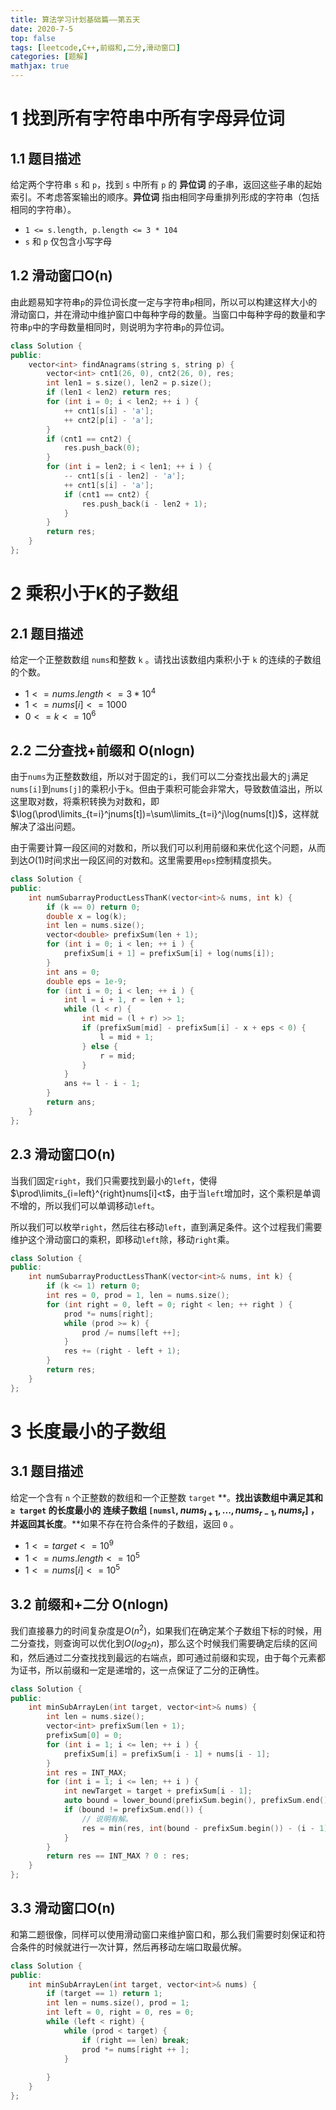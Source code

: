 ```yaml
---
title: 算法学习计划基础篇——第五天
date: 2020-7-5
top: false
tags: [leetcode,C++,前缀和,二分,滑动窗口]
categories: [题解]
mathjax: true
---
```

# 1 找到所有字符串中所有字母异位词

## 1.1 题目描述

给定两个字符串 `s` 和 `p`，找到 `s` 中所有 `p` 的 **异位词** 的子串，返回这些子串的起始索引。不考虑答案输出的顺序。**异位词** 指由相同字母重排列形成的字符串（包括相同的字符串）。

- `1 <= s.length, p.length <= 3 * 104`
- `s` 和 `p` 仅包含小写字母

## 1.2 滑动窗口O(n)

由此题易知字符串`p`的异位词长度一定与字符串`p`相同，所以可以构建这样大小的滑动窗口，并在滑动中维护窗口中每种字母的数量。当窗口中每种字母的数量和字符串`p`中的字母数量相同时，则说明为字符串`p`的异位词。

```cpp
class Solution {
public:
    vector<int> findAnagrams(string s, string p) {
        vector<int> cnt1(26, 0), cnt2(26, 0), res;
        int len1 = s.size(), len2 = p.size();
        if (len1 < len2) return res;
        for (int i = 0; i < len2; ++ i ) {
            ++ cnt1[s[i] - 'a'];
            ++ cnt2[p[i] - 'a'];
        }
        if (cnt1 == cnt2) {
            res.push_back(0);
        }
        for (int i = len2; i < len1; ++ i ) {
            -- cnt1[s[i - len2] - 'a'];
            ++ cnt1[s[i] - 'a'];
            if (cnt1 == cnt2) {
                res.push_back(i - len2 + 1);
            }
        }
        return res;
    }
};
```

# 2 乘积小于K的子数组

## 2.1 题目描述

给定一个正整数数组 `nums`和整数 `k` 。请找出该数组内乘积小于 `k` 的连续的子数组的个数。

- $1 <= nums.length <= 3 * 10^4$
- $1 <= nums[i] <= 1000$
- $0 <= k <= 10^6$

## 2.2 二分查找+前缀和 O(nlogn)

由于`nums`为正整数数组，所以对于固定的`i`，我们可以二分查找出最大的`j`满足`nums[i]`到`nums[j]`的乘积小于`k`。但由于乘积可能会非常大，导致数值溢出，所以这里取对数，将乘积转换为对数和，即$\log(\prod\limits_{t=i}^jnums[t])=\sum\limits_{t=i}^j\log(nums[t])$，这样就解决了溢出问题。

由于需要计算一段区间的对数和，所以我们可以利用前缀和来优化这个问题，从而到达$O(1)$时间求出一段区间的对数和。这里需要用`eps`控制精度损失。

```cpp
class Solution {
public:
    int numSubarrayProductLessThanK(vector<int>& nums, int k) {
        if (k == 0) return 0;
        double x = log(k);
        int len = nums.size();
        vector<double> prefixSum(len + 1);
        for (int i = 0; i < len; ++ i ) {
            prefixSum[i + 1] = prefixSum[i] + log(nums[i]);
        }
        int ans = 0;
        double eps = 1e-9;
        for (int i = 0; i < len; ++ i ) { 
            int l = i + 1, r = len + 1;
            while (l < r) {
                int mid = (l + r) >> 1;
                if (prefixSum[mid] - prefixSum[i] - x + eps < 0) {
                    l = mid + 1;
                } else {
                    r = mid;
                }
            }
            ans += l - i - 1;
        }
        return ans;
    }
};
```

## 2.3 滑动窗口O(n)

当我们固定`right`，我们只需要找到最小的`left`，使得$\prod\limits_{i=left}^{right}nums[i]<t$，由于当`left`增加时，这个乘积是单调不增的，所以我们可以单调移动`left`。

所以我们可以枚举`right`，然后往右移动`left`，直到满足条件。这个过程我们需要维护这个滑动窗口的乘积，即移动`left`除，移动`right`乘。

```cpp
class Solution {
public:
    int numSubarrayProductLessThanK(vector<int>& nums, int k) {
        if (k <= 1) return 0;
        int res = 0, prod = 1, len = nums.size();
        for (int right = 0, left = 0; right < len; ++ right ) {
            prod *= nums[right];
            while (prod >= k) {
                prod /= nums[left ++];
            }
            res += (right - left + 1);
        }
        return res;
    }
};
```

# 3 长度最小的子数组

## 3.1 题目描述

给定一个含有 `n` 个正整数的数组和一个正整数 `target` **。**找出该数组中满足其和 `≥ target` 的长度最小的 **连续子数组** `[numsl`, $nums_{l+1}, ..., nums_{r-1}, nums_{r}]$ ，并返回其长度**。**如果不存在符合条件的子数组，返回 `0` 。

- $1 <= target <= 10^9$
- $1 <= nums.length <= 10^5$
- $1 <= nums[i] <= 10^5$

## 3.2 前缀和+二分 O(nlogn)

我们直接暴力的时间复杂度是$O(n^2)$，如果我们在确定某个子数组下标的时候，用二分查找，则查询可以优化到$O(log_2n)$，那么这个时候我们需要确定后续的区间和，然后通过二分查找找到最远的右端点，即可通过前缀和实现，由于每个元素都为证书，所以前缀和一定是递增的，这一点保证了二分的正确性。

```cpp
class Solution {
public:
    int minSubArrayLen(int target, vector<int>& nums) {
        int len = nums.size();
        vector<int> prefixSum(len + 1);
        prefixSum[0] = 0;
        for (int i = 1; i <= len; ++ i ) {
            prefixSum[i] = prefixSum[i - 1] + nums[i - 1];
        }
        int res = INT_MAX;
        for (int i = 1; i <= len; ++ i ) {
            int newTarget = target + prefixSum[i - 1];
            auto bound = lower_bound(prefixSum.begin(), prefixSum.end(), newTarget);
            if (bound != prefixSum.end()) {
                // 说明有解。
                res = min(res, int(bound - prefixSum.begin()) - (i - 1));
            }
        }
        return res == INT_MAX ? 0 : res;
    }
};
```

## 3.3 滑动窗口O(n)

和第二题很像，同样可以使用滑动窗口来维护窗口和，那么我们需要时刻保证和符合条件的时候就进行一次计算，然后再移动左端口取最优解。

```cpp
class Solution {
public:
    int minSubArrayLen(int target, vector<int>& nums) {
        if (target == 1) return 1;
        int len = nums.size(), prod = 1;
        int left = 0, right = 0, res = 0;
        while (left < right) {
            while (prod < target) {
                if (right == len) break;
                prod *= nums[right ++ ];
            }
            
        }
    }
};
```

